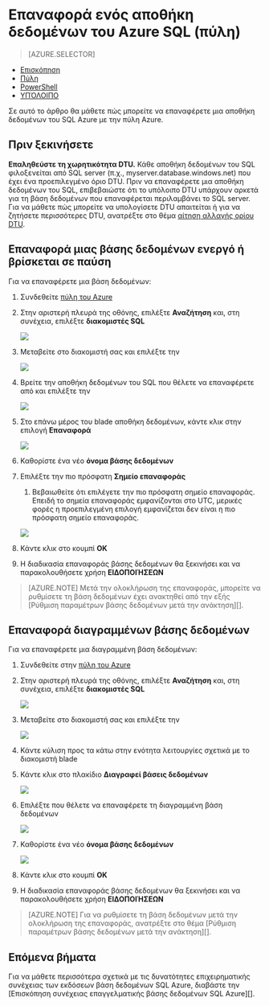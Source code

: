 <properties
   pageTitle="Επαναφορά ενός αποθήκη δεδομένων του Azure SQL (πύλη) | Microsoft Azure"
   description="Azure πύλης εργασίες για την επαναφορά ενός αποθήκη δεδομένων του SQL Azure."
   services="sql-data-warehouse"
   documentationCenter="NA"
   authors="Lakshmi1812"
   manager="barbkess"
   editor=""/>

<tags
   ms.service="sql-data-warehouse"
   ms.devlang="NA"
   ms.topic="article"
   ms.tgt_pltfrm="NA"
   ms.workload="data-services"
   ms.date="09/21/2016"
   ms.author="lakshmir;barbkess;sonyama"/>

# <a name="restore-an-azure-sql-data-warehouse-portal"></a>Επαναφορά ενός αποθήκη δεδομένων του Azure SQL (πύλη)

> [AZURE.SELECTOR]
- [Επισκόπηση][]
- [Πύλη][]
- [PowerShell][]
- [ΥΠΌΛΟΙΠΟ][]

Σε αυτό το άρθρο θα μάθετε πώς μπορείτε να επαναφέρετε μια αποθήκη δεδομένων του SQL Azure με την πύλη Azure.

## <a name="before-you-begin"></a>Πριν ξεκινήσετε

**Επαληθεύστε τη χωρητικότητα DTU.** Κάθε αποθήκη δεδομένων του SQL φιλοξενείται από SQL server (π.χ., myserver.database.windows.net) που έχει ένα προεπιλεγμένο όριο DTU.  Πριν να επαναφέρετε μια αποθήκη δεδομένων του SQL, επιβεβαιώστε ότι το υπόλοιπο DTU υπάρχουν αρκετά για τη βάση δεδομένων που επαναφέρεται περιλαμβάνει το SQL server. Για να μάθετε πώς μπορείτε να υπολογίσετε DTU απαιτείται ή για να ζητήσετε περισσότερες DTU, ανατρέξτε στο θέμα [αίτηση αλλαγής ορίου DTU][].


## <a name="restore-an-active-or-paused-database"></a>Επαναφορά μιας βάσης δεδομένων ενεργό ή βρίσκεται σε παύση

Για να επαναφέρετε μια βάση δεδομένων:

1. Συνδεθείτε [πύλη του Azure][]
2. Στην αριστερή πλευρά της οθόνης, επιλέξτε **Αναζήτηση** και, στη συνέχεια, επιλέξτε **διακομιστές SQL**
    
    ![](./media/sql-data-warehouse-restore-database-portal/01-browse-for-sql-server.png)
    
3. Μεταβείτε στο διακομιστή σας και επιλέξτε την
    
    ![](./media/sql-data-warehouse-restore-database-portal/01-select-server.png)

4. Βρείτε την αποθήκη δεδομένων του SQL που θέλετε να επαναφέρετε από και επιλέξτε την
    
    ![](./media/sql-data-warehouse-restore-database-portal/01-select-active-dw.png)
5. Στο επάνω μέρος του blade αποθήκη δεδομένων, κάντε κλικ στην επιλογή **Επαναφορά**
    
    ![](./media/sql-data-warehouse-restore-database-portal/01-select-restore-from-active.png)

6. Καθορίστε ένα νέο **όνομα βάσης δεδομένων**
7. Επιλέξτε την πιο πρόσφατη **Σημείο επαναφοράς**
    1. Βεβαιωθείτε ότι επιλέγετε την πιο πρόσφατη σημείο επαναφοράς.  Επειδή το σημεία επαναφοράς εμφανίζονται στο UTC, μερικές φορές η προεπιλεγμένη επιλογή εμφανίζεται δεν είναι η πιο πρόσφατη σημείο επαναφοράς.
    
    ![](./media/sql-data-warehouse-restore-database-portal/01-restore-blade-from-active.png)

8. Κάντε κλικ στο κουμπί **OK**
9. Η διαδικασία επαναφοράς βάσης δεδομένων θα ξεκινήσει και να παρακολουθήσετε χρήση **ΕΙΔΟΠΟΙΉΣΕΩΝ**

>[AZURE.NOTE] Μετά την ολοκλήρωση της επαναφοράς, μπορείτε να ρυθμίσετε τη βάση δεδομένων έχει ανακτηθεί από την εξής [Ρύθμιση παραμέτρων βάσης δεδομένων μετά την ανάκτηση][].


## <a name="restore-a-deleted-database"></a>Επαναφορά διαγραμμένων βάσης δεδομένων

Για να επαναφέρετε μια διαγραμμένη βάση δεδομένων:

1. Συνδεθείτε στην [πύλη του Azure][]
2. Στην αριστερή πλευρά της οθόνης, επιλέξτε **Αναζήτηση** και, στη συνέχεια, επιλέξτε **διακομιστές SQL**
    
    ![](./media/sql-data-warehouse-restore-database-portal/01-browse-for-sql-server.png)

3. Μεταβείτε στο διακομιστή σας και επιλέξτε την
    
    ![](./media/sql-data-warehouse-restore-database-portal/02-select-server.png)

4. Κάντε κύλιση προς τα κάτω στην ενότητα λειτουργίες σχετικά με το διακομιστή blade
5. Κάντε κλικ στο πλακίδιο **Διαγραφεί βάσεις δεδομένων**
    
    ![](./media/sql-data-warehouse-restore-database-portal/02-select-deleted-dws.png)

6. Επιλέξτε που θέλετε να επαναφέρετε τη διαγραμμένη βάση δεδομένων
    
    ![](./media/sql-data-warehouse-restore-database-portal/02-select-deleted-dw.png)

7. Καθορίστε ένα νέο **όνομα βάσης δεδομένων**
    
    ![](./media/sql-data-warehouse-restore-database-portal/02-restore-blade-from-deleted.png)
    
8. Κάντε κλικ στο κουμπί **OK**
9. Η διαδικασία επαναφοράς βάσης δεδομένων θα ξεκινήσει και να παρακολουθήσετε χρήση **ΕΙΔΟΠΟΙΉΣΕΩΝ**

>[AZURE.NOTE] Για να ρυθμίσετε τη βάση δεδομένων μετά την ολοκλήρωση της επαναφοράς, ανατρέξτε στο θέμα [Ρύθμιση παραμέτρων βάσης δεδομένων μετά την ανάκτηση][]. 

## <a name="next-steps"></a>Επόμενα βήματα
Για να μάθετε περισσότερα σχετικά με τις δυνατότητες επιχειρηματικής συνέχειας των εκδόσεων βάση δεδομένων SQL Azure, διαβάστε την [Επισκόπηση συνέχειας επαγγελματικής βάσης δεδομένων SQL Azure][].

<!--Image references-->

<!--Article references-->
[Azure Επισκόπηση συνέχειας επαγγελματικής βάσης δεδομένων SQL]: ./sql-database-business-continuity.md
[Επισκόπηση]: ./sql-data-warehouse-restore-database-overview.md
[Πύλη]: ./sql-data-warehouse-restore-database-portal.md
[PowerShell]: ./sql-data-warehouse-restore-database-powershell.md
[ΥΠΌΛΟΙΠΟ]: ./sql-data-warehouse-restore-database-rest-api.md
[Ρύθμιση παραμέτρων βάσης δεδομένων σας μετά την ανάκτηση]: ./sql-database-disaster-recovery.md#configure-your-database-after-recovery
[Αίτηση αλλαγής ορίου DTU]: ./sql-data-warehouse-get-started-create-support-ticket.md#request-quota-change

<!--MSDN references-->

<!--Blog references-->

<!--Other Web references-->
[Πύλη του Azure]: https://portal.azure.com/
